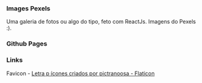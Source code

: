 ### Images Pexels
 Uma galeria de fotos ou algo do tipo, feto com ReactJs. Imagens do Pexels :).

### Github Pages
 
 
### Links
 Favicon - <a href="https://www.flaticon.com/br/icones-gratis/letra-p" title="letra p ícones">Letra p ícones criados por pictranoosa - Flaticon</a>